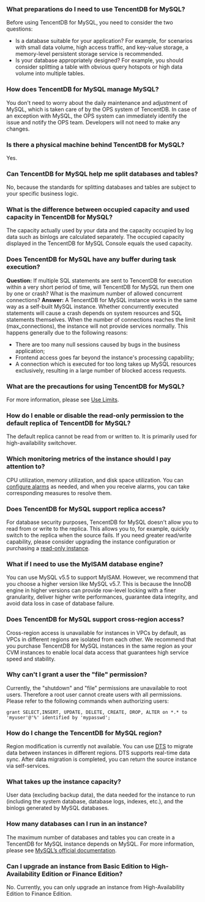 
### What preparations do I need to use TencentDB for MySQL?
Before using TencentDB for MySQL, you need to consider the two questions:
- Is a database suitable for your application? For example, for scenarios with small data volume, high access traffic, and key-value storage, a memory-level persistent storage service is recommended.
- Is your database appropriately designed? For example, you should consider splitting a table with obvious query hotspots or high data volume into multiple tables.

### How does TencentDB for MySQL manage MySQL?
You don't need to worry about the daily maintenance and adjustment of MySQL, which is taken care of by the OPS system of TencentDB.
In case of an exception with MySQL, the OPS system can immediately identify the issue and notify the OPS team. Developers will not need to make any changes.

### Is there a physical machine behind TencentDB for MySQL?
Yes.

### Can TencentDB for MySQL help me split databases and tables?
No, because the standards for splitting databases and tables are subject to your specific business logic.

### What is the difference between occupied capacity and used capacity in TencentDB for MySQL?
The capacity actually used by your data and the capacity occupied by log data such as binlogs are calculated separately. The occupied capacity displayed in the TencentDB for MySQL Console equals the used capacity.

### Does TencentDB for MySQL have any buffer during task execution?
**Question:**
If multiple SQL statements are sent to TencentDB for execution within a very short period of time, will TencentDB for MySQL run them one by one or crash? What is the maximum number of allowed concurrent connections?
**Answer:**
A TencentDB for MySQL instance works in the same way as a self-built MySQL instance. Whether concurrently executed statements will cause a crash depends on system resources and SQL statements themselves.
When the number of connections reaches the limit (max_connections), the instance will not provide services normally. This happens generally due to the following reasons:
- There are too many null sessions caused by bugs in the business application;
- Frontend access goes far beyond the instance's processing capability;
- A connection which is executed for too long takes up MySQL resources exclusively, resulting in a large number of blocked access requests.

### What are the precautions for using TencentDB for MySQL?
For more information, please see [Use Limits](https://intl.cloud.tencent.com/document/product/236/7259).

### How do I enable or disable the read-only permission to the default replica of TencentDB for MySQL?
The default replica cannot be read from or written to. It is primarily used for high-availability switchover.

### Which monitoring metrics of the instance should I pay attention to?
CPU utilization, memory utilization, and disk space utilization. You can [configure alarms](https://intl.cloud.tencent.com/document/product/236/8457) as needed, and when you receive alarms, you can take corresponding measures to resolve them.

<span id = "congkufangwen"></span>
### Does TencentDB for MySQL support replica access? 
For database security purposes, TencentDB for MySQL doesn't allow you to read from or write to the replica. This allows you to, for example, quickly switch to the replica when the source fails.
If you need greater read/write capability, please consider upgrading the instance configuration or purchasing a [read-only instance](https://intl.cloud.tencent.com/document/product/236/7270).

<span id = "myisam"></span>
### What if I need to use the MyISAM database engine?
You can use MySQL v5.5 to support MyISAM. However, we recommend that you choose a higher version like MySQL v5.7. This is because the InnoDB engine in higher versions can provide row-level locking with a finer granularity, deliver higher write performances, guarantee data integrity, and avoid data loss in case of database failure.

<span id = "kuadiyufangwen"></span>
### Does TencentDB for MySQL support cross-region access? 
Cross-region access is unavailable for instances in VPCs by default, as VPCs in different regions are isolated from each other. We recommend that you purchase TencentDB for MySQL instances in the same region as your CVM instances to enable local data access that guarantees high service speed and stability.


### Why can't I grant a user the "file" permission?
Currently, the "shutdown" and "file" permissions are unavailable to root users. Therefore a root user cannot create users with all permissions. Please refer to the following commands when authorizing users: 
```
grant SELECT,INSERT, UPDATE, DELETE, CREATE, DROP, ALTER on *.* to 'myuser'@'%' identified by 'mypasswd';
```

<span id = "genghuandiyu"></span>
### How do I change the TencentDB for MySQL region?
Region modification is currently not available. You can use [DTS](https://intl.cloud.tencent.com/document/product/571/13706) to migrate data between instances in different regions. DTS supports real-time data sync. After data migration is completed, you can return the source instance via self-services.

### What takes up the instance capacity?
User data (excluding backup data), the data needed for the instance to run (including the system database, database logs, indexes, etc.), and the binlogs generated by MySQL databases.

### How many databases can I run in an instance?
The maximum number of databases and tables you can create in a TencentDB for MySQL instance depends on MySQL. For more information, please see [MySQL’s official documentation](https://dev.mysql.com/doc/).

### Can I upgrade an instance from Basic Edition to High-Availability Edition or Finance Edition?
No. Currently, you can only upgrade an instance from High-Availability Edition to Finance Edition.


